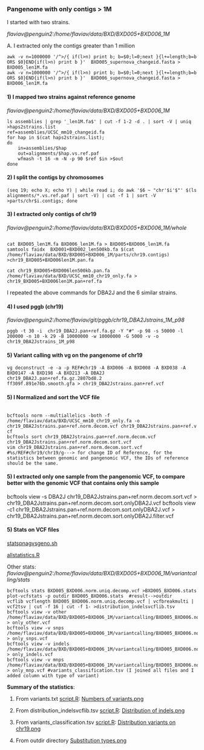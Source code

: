 ### Pangenome with only contigs > 1M
I started with two strains.

*flaviav@penguin2:/home/flaviav/data/BXD/BXD005+BXD006_1M*

A. I extracted only the contigs greater than 1 million
```shell
awk -v n=1000000 '/^>/{ if(l>n) print b; b=$0;l=0;next }{l+=length;b=b ORS $0}END{if(l>n) print b }'  BXD005_supernova_changeid.fasta > BXD005_len1M.fa
awk -v n=1000000 '/^>/{ if(l>n) print b; b=$0;l=0;next }{l+=length;b=b ORS $0}END{if(l>n) print b }'  BXD006_supernova_changeid.fasta > BXD006_len1M.fa
```

#### 1) I mapped two strains against reference genome
 
*flaviav@penguin2:/home/flaviav/data/BXD/BXD005+BXD006_1M*

```shell
ls assemblies | grep '_len1M.fa$' | cut -f 1-2 -d . | sort -V | uniq >haps2strains.list
ref=assemblies/UCSC_mm10_changeid.fa
for hap in $(cat haps2strains.list);
do
    in=assemblies/$hap
    out=alignments/$hap.vs.ref.paf
    wfmash -t 16 -m -N -p 90 $ref $in >$out
done
```
#### 2) I split the contigs by chromosomes
```shell
(seq 19; echo X; echo Y) | while read i; do awk '$6 ~ "chr'$i'$"' $(ls alignments/*.vs.ref.paf | sort -V) | cut -f 1 | sort -V >parts/chr$i.contigs; done
```
####  3) I extracted only contigs of chr19

*flaviav@penguin2:/home/flaviav/data/BXD/BXD005+BXD006_1M/whole*

```shell

cat BXD005_len1M.fa BXD006_len1M.fa > BXD005+BXD006_len1M.fa
samtools faidx  BXD001+BXD002_len500kb.fa $(cat /home/flaviav/data/BXD/BXD005+BXD006_1M/parts/chr19.contigs) >chr19_BXD005+BXD006len1M.pan.fa 

cat chr19_BXD005+BXD006len500kb.pan.fa  /home/flaviav/data/BXD/UCSC_mm10_chr19_only.fa > chr19_BXD005+BXD006len1M.pan+ref.fa 
```
I repeated the above commands for DBA2J and the 6 similar strains.

####  4) I used pggb (chr19)

*flaviav@penguin2:/home/flaviav/git/pggb/chr19_DBA2Jstrains_1M_p98*

```shell
pggb -t 30 -i  chr19_DBA2J.pan+ref.fa.gz -Y "#" -p 98 -s 50000 -l 200000 -n 10 -k 29 -B 10000000 -w 10000000 -G 5000 -v -o chr19_DBA2Jstrains_1M_p98

```
#### 5) Variant calling with vg on the pangenome of chr19

```shell
vg deconstruct -e -a -p REF#chr19 -A BXD006 -A BXD008 -A BXD038 -A BXD0147 -A BXD198 -A BXD213 -A DBA2J chr19_DBA2J.pan+ref.fa.gz.2807bd8.2
ff309f.891e76b.smooth.gfa > chr19_DBA2Jstrains.pan+ref.vcf
```

#### 5) I Normalized and sort the VCF file

```shell

bcftools norm --multiallelics -both -f /home/flaviav/data/BXD/UCSC_mm10_chr19_only.fa -o chr19_DBA2Jstrains.pan+ref.norm.decom.vcf chr19_DBA2Jstrains.pan+ref.v
cf
bcftools sort chr19_DBA2Jstrains.pan+ref.norm.decom.vcf chr19_DBA2Jstrains.pan+ref.norm.decom.sort.vcf
vim chr19_DBA2Jstrains.pan+ref.norm.decom.sort.vcf  #%s/REF#chr19/chr19/g---> for change ID of Reference, for the statistics between genomic and pangenomic VCF, the IDs of reference should be the same.
```
#### 5) I extracted only one sample from the pangenomic VCF, to compare better with the genomic VCF that contains only this sample

bcftools view -s DBA2J  chr19_DBA2Jstrains.pan+ref.norm.decom.sort.vcf > chr19_DBA2Jstrains.pan+ref.norm.decom.sort.onlyDBA2J.vcf
bcftools view -c1 chr19_DBA2Jstrains.pan+ref.norm.decom.sort.onlyDBA2J.vcf > chr19_DBA2Jstrains.pan+ref.norm.decom.sort.onlyDBA2J.filter.vcf

#### 5) Stats on VCF files

[statspnagvsgeno.sh](https://github.com/Flavia95/pangmouse/blob/main/script/statspangvsgeno.sh)

[allstatistics.R](https://github.com/Flavia95/pangmouse/blob/main/script/allstatistics.R)


Other stats:
*flaviav@penguin2:/home/flaviav/data/BXD/BXD005+BXD006_1M/variantcalling/stats*
```shell
bcftools stats BXD005_BXD006.norm.uniq.decomp.vcf >BXD005_BXD006.stats
plot-vcfstats -p outdir BXD005_BXD006.stats  #result-->outdir
vcflib vcflength BXD005_BXD006.norm.uniq.decomp.vcf | vcfbreakmulti | vcf2tsv | cut -f 16 | cut -f 1- >distribution_indelsvcflib.tsv
bcftools view -v other /home/flaviav/data/BXD/BXD005+BXD006_1M/variantcalling/BXD005_BXD006.norm.uniq.decomp.vcf > only_other.vcf
bcftools view -v snps /home/flaviav/data/BXD/BXD005+BXD006_1M/variantcalling/BXD005_BXD006.norm.uniq.decomp.vcf > only_snps.vcf
bcftools view -v indels /home/flaviav/data/BXD/BXD005+BXD006_1M/variantcalling/BXD005_BXD006.norm.uniq.decomp.vcf > only_indels.vcf
bcftools view -v mnps /home/flaviav/data/BXD/BXD005+BXD006_1M/variantcalling/BXD005_BXD006.norm.uniq.decomp.vcf > only_mnp.vcf #variants_classification.tsv (I joined all files and I added column with type of variant)
 ```
**Summary of the statistics**:

1. From variants.txt [script.R](https://github.com/Flavia95/Rplots/blob/main/script/piechart.R):
 [Numbers of variants.png](https://github.com/Flavia95/pangmouse/blob/main/img/distributiononpangenome.png)

2. From distribution_indelsvcflib.tsv [script.R](https://github.com/Flavia95/Rplots/blob/main/script/distributionindels.R):
[Distribution of indels.png](https://github.com/Flavia95/pangmouse/blob/main/img/Distributionofindels.png)

3. From variants_classification.tsv [script.R](https://github.com/Flavia95/Rplots/blob/main/script/variantsalongchromosome.R):
[Distribution variants on chr19.png](https://github.com/Flavia95/pangmouse/blob/main/img/Distributionofvariants.png) 

4. From outdir directory [Substitution types.png](https://github.com/Flavia95/pangmouse/blob/main/img/ts_tv.png)
